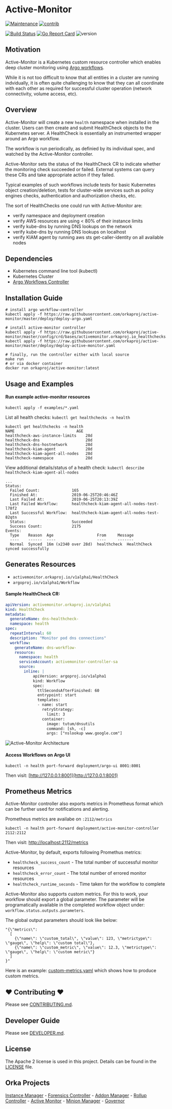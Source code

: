 # Active-Monitor

[![Maintenance](https://img.shields.io/badge/Maintained%3F-yes-green.svg)][GithubMaintainedUrl]
[![contrib](https://img.shields.io/badge/contributions-welcome-orange.svg)][GithubUrl]
<!--[![PR](https://img.shields.io/badge/PRs-welcome-brightgreen.svg)][GithubPrsUrl]-->
<!--[![slack](https://img.shields.io/badge/slack-join%20the%20conversation-ff69b4.svg)][SlackUrl]-->

[![Build Status][BuildStatusImg]][BuildMasterUrl]
[![Go Report Card][GoReportBadgeUrl]][GoReportMasterUrl]
![version](https://img.shields.io/badge/version-0.1.0-blue.svg?cacheSeconds=2592000)

## Motivation
Active-Monitor is a Kubernetes custom resource controller which enables deep cluster monitoring using [Argo workflows](https://github.com/argoproj/argo).

While it is not too difficult to know that all entities in a cluster are running indvidually, it is often quite challenging to know that they can all coordinate with each other as required for successful cluster operation (network connectivity, volume access, etc).

## Overview
Active-Monitor will create a new `health` namespace when installed in the cluster. Users can then create and submit HealthCheck objects to the Kubernetes server. A HealthCheck is essentially an instrumented wrapper around an Argo workflow.

The workflow is run periodically, as definied by its individual spec, and watched by the Active-Monitor controller.

Active-Monitor sets the status of the HealthCheck CR to indicate whether the monitoring check succeeded or failed. External systems can query these CRs and take appropriate action if they failed.

Typical examples of such workflows include tests for basic Kubernetes object creation/deletion, tests for cluster-wide services such as policy engines checks, authentication and authorization checks, etc.

The sort of HealthChecks one could run with Active-Monitor are:
- verify namespace and deployment creation
- verify AWS resources are using < 80% of their instance limits 
- verify kube-dns by running DNS lookups on the network
- verify kube-dns by running DNS lookups on localhost
- verify KIAM agent by running aws sts get-caller-identity on all available nodes

## Dependencies
* Kubernetes command line tool (kubectl)
* Kubernetes Cluster
* [Argo Workflows Controller](https://github.com/argoproj/argo)

## Installation Guide
```
# install argo workflow-controller
kubectl apply -f https://raw.githubusercontent.com/orkaproj/active-monitor/master/deploy/deploy-argo.yaml

# install active-monitor controller
kubectl apply -f https://raw.githubusercontent.com/orkaproj/active-monitor/master/config/crd/bases/activemonitor.orkaproj.io_healthchecks.yaml
kubectl apply -f https://raw.githubusercontent.com/orkaproj/active-monitor/master/deploy/deploy-active-monitor.yaml

# finally, run the controller either with local source
make run
# or via docker container
docker run orkaproj/active-monitor:latest
```

## Usage and Examples
#### Run example active-monitor resources
```
kubectl apply -f examples/*.yaml
```

List all health checks:
`kubectl get healthchecks -n health`
```
kubectl get healthchecks -n health
NAME                           AGE
healthcheck-aws-instance-limits    28d
healthcheck-dns                    28d
healthcheck-dns-hostnetwork        28d
healthcheck-kiam-agent             28d
healthcheck-kiam-agent-all-nodes   28d
healthcheck-namespace              28d
```

View additional details/status of a health check:
`kubectl describe healthcheck-kiam-agent-all-nodes`
```
...
Status:
  Failed Count:              165
  Finished At:               2019-06-25T20:46:46Z
  Last Failed At:            2019-06-25T20:13:39Z
  Last Failed Workflow:      healthcheck-kiam-agent-all-nodes-test-l78f2
  Last Successful Workflow:  healthcheck-kiam-agent-all-nodes-test-82qtn
  Status:                    Succeeded
  Success Count:             2175
Events:
  Type    Reason  Age                   From     Message
  ----    ------  ----                  ----     -------
  Normal  Synced  16m (x2340 over 28d)  healthcheck  HealthCheck synced successfully
```

## Generates Resources
* `activemonitor.orkaproj.io/v1alpha1/HealthCheck`
* `argoproj.io/v1alpha1/Workflow`

#### Sample HealthCheck CR:
```yaml
apiVersion: activemonitor.orkaproj.io/v1alpha1
kind: HealthCheck
metadata:
  generateName: dns-healthcheck-
  namespace: health
spec:
  repeatInterval: 60
  description: "Monitor pod dns connections"
  workflow:
    generateName: dns-workflow-
    resource:
      namespace: health
      serviceAccount: activemonitor-controller-sa
      source:
        inline: |
            apiVersion: argoproj.io/v1alpha1
            kind: Workflow
            spec:
              ttlSecondsAfterFinished: 60
              entrypoint: start
              templates:
              - name: start
                retryStrategy:
                  limit: 3
                container: 
                  image: tutum/dnsutils
                  command: [sh, -c]
                  args: ["nslookup www.google.com"]
```
![Active-Monitor Architecture](./images/monitoring-example.png)<!-- .element height="50%" width="50%" -->

#### Access Workflows on Argo UI
```
kubectl -n health port-forward deployment/argo-ui 8001:8001
```

Then visit: [http://127.0.0.1:8001](http://127.0.0.1:8001)

## Prometheus Metrics

Active-Monitor controller also exports metrics in Prometheus format which can be further used for notifications and alerting.

Prometheus metrics are availabe on `:2112/metrics`
```
kubectl -n health port-forward deployment/active-monitor-controller 2112:2112
```
Then visit: [http://localhost:2112/metrics](http://localhost:2112/metrics)

Active-Monitor, by default, exports following Promethus metrics:

- `healthcheck_success_count` - The total number of successful monitor resources
- `healthcheck_error_count` - The total number of errored monitor resources
- `healthcheck_runtime_seconds` - Time taken for the workflow to complete

Active-Monitor also supports custom metrics. For this to work, your workflow should export a global parameter. The parameter will be programatically available in the completed workflow object under: `workflow.status.outputs.parameters`.

The global output parameters should look like below:
```
"{\"metrics\":
  [
    {\"name\": \"custom_total\", \"value\": 123, \"metrictype\": \"gauge\", \"help\": \"custom total\"},
    {\"name\": \"custom_metric\", \"value\": 12.3, \"metrictype\": \"gauge\", \"help\": \"custom metric\"}
  ]
}"
```

Here is an example: [custom-metrics.yaml](./examples/custom-metrics.yaml) which shows how to produce custom metrics.

## ❤ Contributing ❤

Please see [CONTRIBUTING.md](.github/CONTRIBUTING.md).

## Developer Guide

Please see [DEVELOPER.md](.github/DEVELOPER.md).

## License
The Apache 2 license is used in this project. Details can be found in the [LICENSE](./LICENSE) file.

## Orka Projects
[Instance Manager][InstanceManagerUrl] -
[Forensics Controller][ForensicsControllerUrl] -
[Addon Manager][AddonManagerUrl] -
[Rollup Controller][RollupControllerUrl] -
[Active Monitor][ActiveMonitorControllerUrl] -
[Minion Manager][MinionManagerUrl] -
[Governor][GovernorUrl]

<!-- URLs -->
[InstanceManagerUrl]: https://github.com/orkaproj/instance-manager
[ForensicsControllerUrl]: https://github.com/orkaproj/kube-forensics
[AddonManagerUrl]: https://github.com/orkaproj/addon-manager
[RollupControllerUrl]: https://github.com/orkaproj/rollup
[ActiveMonitorControllerUrl]: https://github.com/orkaproj/active-monitor
[MinionManagerUrl]: https://github.com/orkaproj/minion-mgr
[GovernorUrl]: https://github.com/orkaproj/governor

[GithubMaintainedUrl]: https://github.com/orkaproj/active-monitor/graphs/commit-activity
[GithubPrsUrl]: https://github.com/orkaproj/active-monitor/pulls
[GithubUrl]: https://github.com/orkaproj/active-monitor/
[SlackUrl]: https://orkaproj.slack.com/messages/??

[BuildStatusImg]: https://travis-ci.org/orkaproj/active-monitor.svg?branch=master
[BuildMasterUrl]: https://travis-ci.org/orkaproj/active-monitor

[GoReportBadgeUrl]: https://goreportcard.com/badge/github.com/orkaproj/active-monitor
[GoReportMasterUrl]: https://goreportcard.com/report/github.com/orkaproj/active-monitor